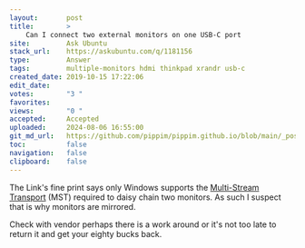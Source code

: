 ```yaml
---
layout:       post
title:        >
    Can I connect two external monitors on one USB-C port
site:         Ask Ubuntu
stack_url:    https://askubuntu.com/q/1181156
type:         Answer
tags:         multiple-monitors hdmi thinkpad xrandr usb-c
created_date: 2019-10-15 17:22:06
edit_date:    
votes:        "3 "
favorites:    
views:        "0 "
accepted:     Accepted
uploaded:     2024-08-06 16:55:00
git_md_url:   https://github.com/pippim/pippim.github.io/blob/main/_posts/2019/2019-10-15-Can-I-connect-two-external-monitors-on-one-USB-C-port.md
toc:          false
navigation:   false
clipboard:    false
---
```


The Link's fine print says only Windows supports the [Multi-Stream Transport](https://www.dell.com/support/article/ca/en/cabsdt1/sln295251/how-to-configure-u2415-monitor-daisy-chaining-on-intel-hd-graphics?lang=en) (MST) required to daisy chain two monitors. As such I suspect that is why monitors are mirrored.

Check with vendor perhaps there is a work around or it's not too late to return it and get your eighty bucks back.
